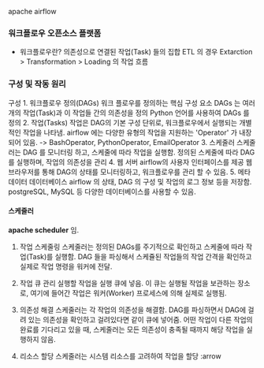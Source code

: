 apache airflow

### 워크플로우 오픈소스 플랫폼
* 워크플로우란?
	의존성으로 연결된 작업(Task) 들의 집합
	ETL 의 경우 Extarction > Transformation > Loading 의 작업 흐름


### 구성 및 작동 원리

구성
	1. 워크플로우 정의(DAGs)
		워크 플로우를 정의하는 핵심 구성 요소
		DAGs 는 여러 개의 작업(Task)과 이 작업들 간의 의존성을 정의
		Python 언어를 사용하여 DAGs 를 정의
	2. 작업(Tasks)
		작업은 DAG의 기본 구성 단위로, 워크플로우에서 실행되는 개별적인 작업을 나타냄.
		airflow 에는 다양한 유형의 작업을 지원하는 'Operator' 가 내장되어 있음.
			-> BashOperator, PythonOperator, EmailOperator
	3. 스케줄러
		스케줄러는 DAG 를 모니터링 하고, 스케줄에 따라 작업을 실행함.
		정의된 스케줄에 따라 DAG를 실행하며, 작업의 의존성을 관리
	4. 웹 서버
		airflow의 사용자 인터페이스를 제공
		웹 브라우저를 통해 DAG의 상태를 모니터링하고, 워크플로우를 관리 할 수 있음.
	5. 메타데이터 데이터베이스
		airflow 의 상태, DAG 의 구성 및 작업의 로그 정보 등을 저장함.
		postgreSQL, MySQL 등 다양한 데이터베이스를 사용할 수 있음.


#### 스케줄러
**apache scheduler** 임.

1. 작업 스케줄링
	스케줄러는 정의된 DAGs를 주기적으로 확인하고 스케줄에 따라 작업(Task)를 실행함.
	DAG 들을 파싱해서 스케쥴된 작업들의 작업 간격을 확인하고 실제로 작업 명령을 워커에 전달.

2. 작업 큐 관리
	실행할 작업을 실행 큐에 넣음.  이 큐는 실행될 작업을 보관하는 장소로, 여기에 들어간 작업은 워커(Worker) 프로세스에 의해 실제로 실행됨.

3. 의존성 해결
	스케줄러는 각 작업의 의존성을 해결함. DAG를 파싱하면서 DAG에 걸려 있는 의존성을 확인하고 걸려있다면 같이 큐에 넣어줌.
	어떤 작업이 다른 작업의 완료를 기다리고 있을 때, 스케줄러는 모든 의존성이 충족될 때까지 해당 작업을 실행하지 않음.

4. 리소스 할당
	스케줄러는 시스템 리소스를 고려하여 작업을 할당
	  :arrow